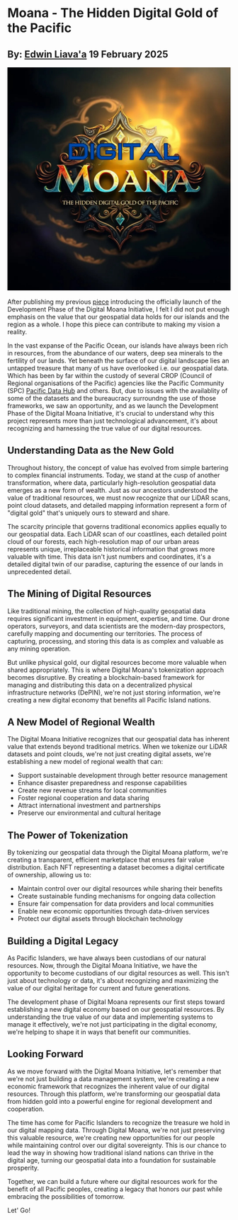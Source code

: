 # Moana - The Hidden Digital Gold of the Pacific

## By: [Edwin Liava'a](https://github.com/EdwinLiavaa) 19 February 2025

<p align="center">
 <img width="1000" src="https://github.com/EdwinLiavaa/liavaa.space/blob/main/blog/20250219/pic.png">
</p>

After publishing my previous [piece](https://hackernoon.com/pacific-islands-break-ground-on-decentralized-geospatial-infrastructure-development) introducing the officially launch of the Development Phase of the Digital Moana Initiative, I felt I did not put enough emphasis on the value that our geospatial data holds for our islands and the region as a whole. I hope this piece can contribute to making my vision a reality.

In the vast expanse of the Pacific Ocean, our islands have always been rich in resources, from the abundance of our waters, deep sea minerals to the fertility of our lands. Yet beneath the surface of our digital landscape lies an untapped treasure that many of us have overlooked i.e. our geospatial data. Which has been by far within the custody of several CROP (Council of Regional organisations of the Pacific) agencies like the Pacific Community (SPC) [Pacific Data Hub](https://pacificdata.org/) and others. But, due to issues with the availablity of some of the datasets and the bureaucracy surroundng the use of those frameworks, we saw an opportunity, and as we launch the Development Phase of the Digital Moana Initiative, it's crucial to understand why this project represents more than just technological advancement, it's about recognizing and harnessing the true value of our digital resources.

## Understanding Data as the New Gold

Throughout history, the concept of value has evolved from simple bartering to complex financial instruments. Today, we stand at the cusp of another transformation, where data, particularly high-resolution geospatial data emerges as a new form of wealth. Just as our ancestors understood the value of traditional resources, we must now recognize that our LiDAR scans, point cloud datasets, and detailed mapping information represent a form of "digital gold" that's uniquely ours to steward and share.

The scarcity principle that governs traditional economics applies equally to our geospatial data. Each LiDAR scan of our coastlines, each detailed point cloud of our forests, each high-resolution map of our urban areas represents unique, irreplaceable historical information that grows more valuable with time. This data isn't just numbers and coordinates, it's a detailed digital twin of our paradise, capturing the essence of our lands in unprecedented detail.

## The Mining of Digital Resources

Like traditional mining, the collection of high-quality geospatial data requires significant investment in equipment, expertise, and time. Our drone operators, surveyors, and data scientists are the modern-day prospectors, carefully mapping and documenting our territories. The process of capturing, processing, and storing this data is as complex and valuable as any mining operation.

But unlike physical gold, our digital resources become more valuable when shared appropriately. This is where Digital Moana's tokenization approach becomes disruptive. By creating a blockchain-based framework for managing and distributing this data on a decentralized physical infrastructure networks (DePIN), we're not just storing information, we're creating a new digital economy that benefits all Pacific Island nations.

## A New Model of Regional Wealth

The Digital Moana Initiative recognizes that our geospatial data has inherent value that extends beyond traditional metrics. When we tokenize our LiDAR datasets and point clouds, we're not just creating digital assets, we're establishing a new model of regional wealth that can:

- Support sustainable development through better resource management
- Enhance disaster preparedness and response capabilities
- Create new revenue streams for local communities
- Foster regional cooperation and data sharing
- Attract international investment and partnerships
- Preserve our environmental and cultural heritage

## The Power of Tokenization

By tokenizing our geospatial data through the Digital Moana platform, we're creating a transparent, efficient marketplace that ensures fair value distribution. Each NFT representing a dataset becomes a digital certificate of ownership, allowing us to:

- Maintain control over our digital resources while sharing their benefits
- Create sustainable funding mechanisms for ongoing data collection
- Ensure fair compensation for data providers and local communities
- Enable new economic opportunities through data-driven services
- Protect our digital assets through blockchain technology

## Building a Digital Legacy

As Pacific Islanders, we have always been custodians of our natural resources. Now, through the Digital Moana Initiative, we have the opportunity to become custodians of our digital resources as well. This isn't just about technology or data, it's about recognizing and maximizing the value of our digital heritage for current and future generations.

The development phase of Digital Moana represents our first steps toward establishing a new digital economy based on our geospatial resources. By understanding the true value of our data and implementing systems to manage it effectively, we're not just participating in the digital economy, we're helping to shape it in ways that benefit our communities.

## Looking Forward

As we move forward with the Digital Moana Initiative, let's remember that we're not just building a data management system, we're creating a new economic framework that recognizes the inherent value of our digital resources. Through this platform, we're transforming our geospatial data from hidden gold into a powerful engine for regional development and cooperation.

The time has come for Pacific Islanders to recognize the treasure we hold in our digital mapping data. Through Digital Moana, we're not just preserving this valuable resource, we're creating new opportunities for our people while maintaining control over our digital sovereignty. This is our chance to lead the way in showing how traditional island nations can thrive in the digital age, turning our geospatial data into a foundation for sustainable prosperity.

Together, we can build a future where our digital resources work for the benefit of all Pacific peoples, creating a legacy that honors our past while embracing the possibilities of tomorrow.

Let' Go!